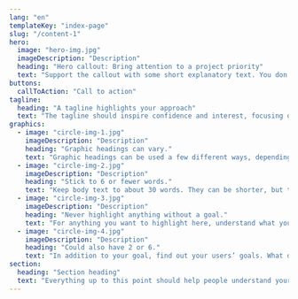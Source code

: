 ```yaml
---
lang: "en"
templateKey: "index-page"
slug: "/content-1"
hero:
  image: "hero-img.jpg"
  imageDescription: "Description"
  heading: "Hero callout: Bring attention to a project priority"
  text: "Support the callout with some short explanatory text. You don’t need more than a couple of sentences."
buttons: 
  callToAction: "Call to action"
tagline:
  heading: "A tagline highlights your approach"
  text: "The tagline should inspire confidence and interest, focusing on the value that your overall approach offers to your audience. Use a heading typeface and keep your tagline to just a few words, and don’t confuse or mystify. Use the right side of the grid to explain the tagline a bit more. What are your goals? How do you do your work? Write in the present tense, and stay brief here. People who are interested can find details on internal pages."
graphics:
  - image: "circle-img-1.jpg"
    imageDescription: "Description"
    heading: "Graphic headings can vary."
    text: "Graphic headings can be used a few different ways, depending on what your landing page is for. Highlight your values, specific program areas, or results."
  - image: "circle-img-2.jpg"
    imageDescription: "Description"
    heading: "Stick to 6 or fewer words."
    text: "Keep body text to about 30 words. They can be shorter, but try to be somewhat balanced across all four. It creates a clean appearance with good spacing."
  - image: "circle-img-3.jpg"
    imageDescription: "Description"
    heading: "Never highlight anything without a goal."
    text: "For anything you want to highlight here, understand what your users know now, and what activity or impression you want from them after they see it."
  - image: "circle-img-4.jpg"
    imageDescription: "Description"
    heading: "Could also have 2 or 6."
    text: "In addition to your goal, find out your users’ goals. What do they want to know or do that supports your mission? Use these headings to show these."
section:
  heading: "Section heading"
  text: "Everything up to this point should help people understand your agency or project: who you are, your goal or mission, and how you approach it. Use this section to encourage them to act. Describe why they should get in touch here, and use an active verb on the button below. “Get in touch,” “Learn more,” and so on."
---
```

